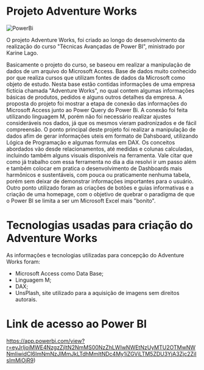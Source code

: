 # Projeto Adventure Works
![PowerBi](https://miro.medium.com/v2/resize:fit:1358/1*lNFmJwW3jiYlH64Vg_BaiQ.jpeg)

O projeto Adventure Works, foi criado ao longo do desenvolvimento da realização do curso "Técnicas Avançadas de Power BI", ministrado por Karine Lago.

Basicamente o projeto do curso, se baseou em realizar a manipulação de dados de um arquivo do Microsoft Access. Base de dados muito conhecido por que realiza cursos que utilizam fontes de dados da Microsoft como objeto de estudo. Nesta base estão contidas informações de uma empresa fictícia chamada "Adventure Works", no qual contem algumas informações básicas de produtos, pedidos e alguns outros detalhes da empresa. A proposta do projeto foi mostrar a etapa de conexão das informações do Microsoft Access junto ao Power Query do Power Bi. A conexão foi feita utilizando linguagem M, porém não foi necessário realizar ajustes consideráveis nos dados, já que os mesmos vieram padronizados e de fácil compreensão. O ponto principal deste projeto foi realizar a manipulação de dados afim de gerar informações uteis em formato de Dahsboard, utilizando Lógica de Programação e algumas formulas em DAX. Os conceitos abordados vão desde relacionamentos, até medidas e colunas calculadas, incluindo também alguns visuais disponíveis na ferramenta. Vale citar que como já trabalho com essa ferramenta no dia a dia resolvi ir um passo além e também colocar em pratica o desenvolvimento de Dashboards mais harmônicos e sustentáveis, com pouca ou praticamente nenhuma tabela, porém sem deixar de demonstrar informações importantes para o usuário. Outro ponto utilizado foram as criações de botões e guias informativas e a criação de uma homepage, com o objetivo de quebrar o paradigma de que o Power BI se limita a ser um Microsoft Excel mais "bonito".

# Tecnologias usadas para criação do Adventure Works

As informações e tecnologias utilizadas para concepção do Adventure Works foram:

- Microsoft Access como Data Base;
- Linguagem M;
- DAX;
- UnsPlash, site utilizado para a aquisição de imagens sem direitos autorais.


# Link de acesso ao Power BI
https://app.powerbi.com/view?r=eyJrIjoiMWE4NzgzZjItN2NmMS00NzZhLWIwNWEtNzUyMTU2OTMwNWNmIiwidCI6ImNmNzJlMmJkLTdhMmItNDc4My1iZGViLTM5ZDU3YjA3Zjc2ZiIsImMiOjR9)
